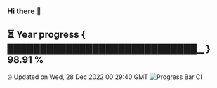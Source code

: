 ### Hi there 👋
⏳ Year progress { █████████████████████████████▁ } 98.91 %
---
⏰ Updated on Wed, 28 Dec 2022 00:29:40 GMT
![Progress Bar CI](https://github.com/Moyi321/Moyi321/workflows/Progress%20Bar%20CI/badge.svg)
